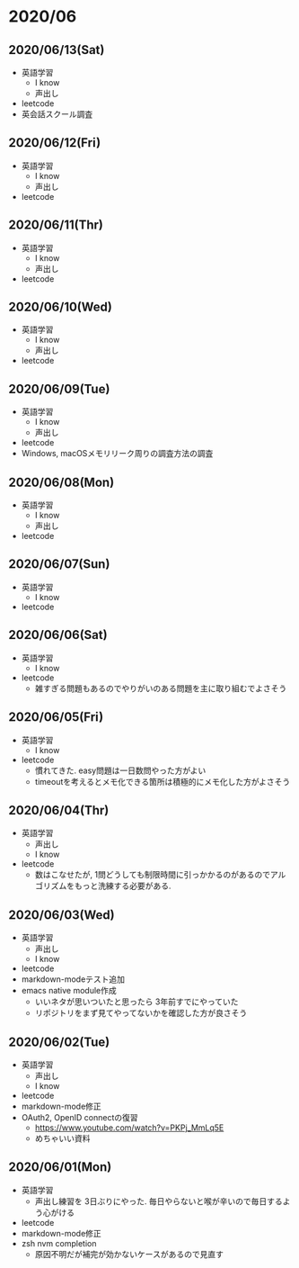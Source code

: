 # 2020/06

## 2020/06/13(Sat)

- 英語学習
  - I know
  - 声出し
- leetcode
- 英会話スクール調査

## 2020/06/12(Fri)

- 英語学習
  - I know
  - 声出し
- leetcode

## 2020/06/11(Thr)
- 英語学習
  - I know
  - 声出し
- leetcode

## 2020/06/10(Wed)
- 英語学習
  - I know
  - 声出し
- leetcode

## 2020/06/09(Tue)
- 英語学習
  - I know
  - 声出し
- leetcode
- Windows, macOSメモリリーク周りの調査方法の調査

## 2020/06/08(Mon)
- 英語学習
  - I know
  - 声出し
- leetcode

## 2020/06/07(Sun)
- 英語学習
  - I know
- leetcode

## 2020/06/06(Sat)

- 英語学習
  - I know
- leetcode
  - 雑すぎる問題もあるのでやりがいのある問題を主に取り組むでよさそう

## 2020/06/05(Fri)

- 英語学習
  - I know
- leetcode
  - 慣れてきた. easy問題は一日数問やった方がよい
  - timeoutを考えるとメモ化できる箇所は積極的にメモ化した方がよさそう


## 2020/06/04(Thr)

- 英語学習
  - 声出し
  - I know
- leetcode
  - 数はこなせたが, 1問どうしても制限時間に引っかかるのがあるのでアルゴリズムをもっと洗練する必要がある.


## 2020/06/03(Wed)

- 英語学習
  - 声出し
  - I know
- leetcode
- markdown-modeテスト追加
- emacs native module作成
  - いいネタが思いついたと思ったら 3年前すでにやっていた
  - リポジトリをまず見てやってないかを確認した方が良さそう

## 2020/06/02(Tue)

- 英語学習
  - 声出し
  - I know
- leetcode
- markdown-mode修正
- OAuth2, OpenID connectの復習
  - https://www.youtube.com/watch?v=PKPj_MmLq5E
  - めちゃいい資料

## 2020/06/01(Mon)

- 英語学習
  - 声出し練習を 3日ぶりにやった. 毎日やらないと喉が辛いので毎日するよう心がける
- leetcode
- markdown-mode修正
- zsh nvm completion
  - 原因不明だが補完が効かないケースがあるので見直す
